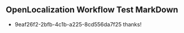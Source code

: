 ## OpenLocalization Workflow Test MarkDown
* 9eaf26f2-2bfb-4c1b-a225-8cd556da7f25 thanks!

<!--HONumber=Aug16_HO1-->


